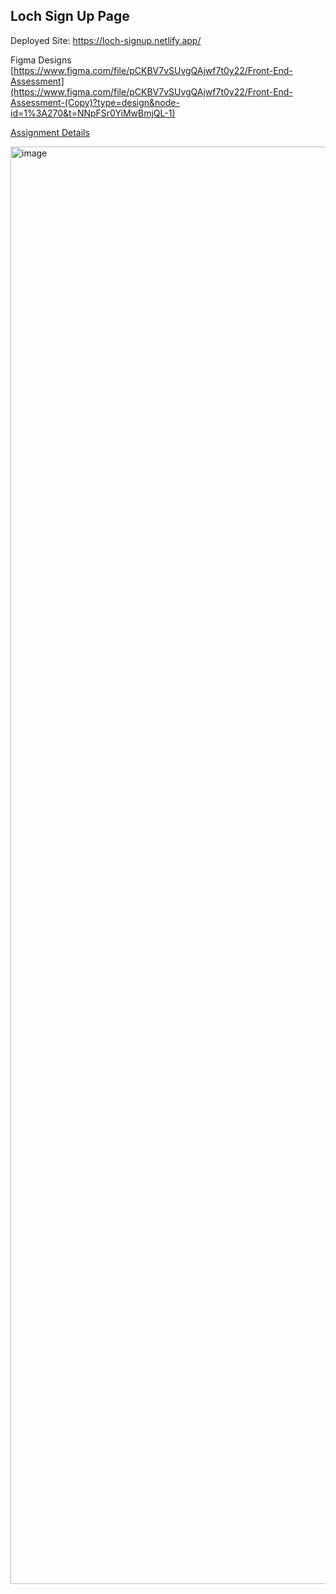 ## Loch Sign Up Page 

Deployed Site: https://loch-signup.netlify.app/

Figma Designs [https://www.figma.com/file/pCKBV7vSUvgQAjwf7t0y22/Front-End-Assessment](https://www.figma.com/file/pCKBV7vSUvgQAjwf7t0y22/Front-End-Assessment-(Copy)?type=design&node-id=1%3A270&t=NNpFSr0YiMwBmjQL-1)

[Assignment Details](/Loch%20Senior%20Front%20End%20Developer-%20Assignment%20.pdf)

<img width="2300" alt="image" src="https://github.com/smrnjeet222/sign-up-landing/assets/48654626/2384f889-4800-4305-88fa-a584d8d6b742">
